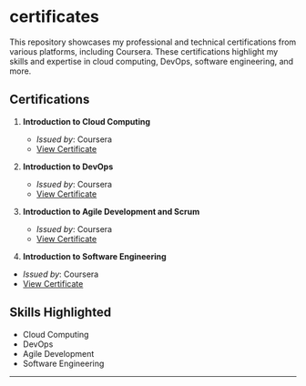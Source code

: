# certificates
This repository showcases my professional and technical certifications from various platforms, including Coursera. These certifications highlight my skills and expertise in cloud computing, DevOps, software engineering, and more.

## Certifications

1. **Introduction to Cloud Computing**  
   - *Issued by*: Coursera  
   - [View Certificate](https://coursera.org/share/1affa1eac5f3f826fad79ab79368146a)

2. **Introduction to DevOps**  
   - *Issued by*: Coursera  
   - [View Certificate](https://coursera.org/share/dcdfce2f4b80858b58f5e34de5059439)

3. **Introduction to Agile Development and Scrum**  
   - *Issued by*: Coursera  
   - [View Certificate](https://coursera.org/share/ebb2b942b0d2c94cd7e8e08b991c644e)
  
 4. **Introduction to Software Engineering**  
   - *Issued by*: Coursera  
   - [View Certificate](https://coursera.org/share/77a1d62a36df3458d31184393a447805)


## Skills Highlighted
- Cloud Computing
- DevOps
- Agile Development
- Software Engineering

---
